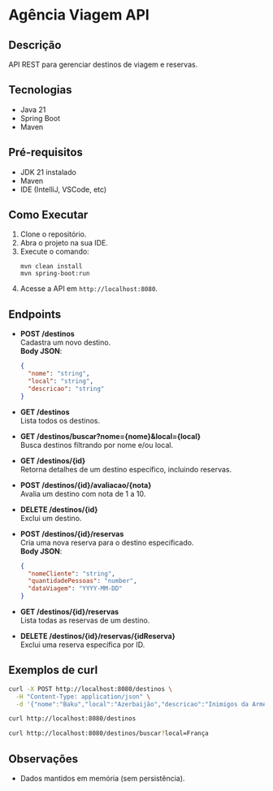 # Agência Viagem API

## Descrição
API REST para gerenciar destinos de viagem e reservas.

## Tecnologias
- Java 21
- Spring Boot
- Maven

## Pré-requisitos
- JDK 21 instalado
- Maven
- IDE (IntelliJ, VSCode, etc)

## Como Executar
1. Clone o repositório.
2. Abra o projeto na sua IDE.
3. Execute o comando:
   ```
   mvn clean install
   mvn spring-boot:run
   ```
4. Acesse a API em `http://localhost:8080`.

## Endpoints

- **POST /destinos**  
  Cadastra um novo destino.  
  **Body JSON**:
  ```json
  {
    "nome": "string",
    "local": "string",
    "descricao": "string"
  }
  ```

- **GET /destinos**  
  Lista todos os destinos.

- **GET /destinos/buscar?nome={nome}&local={local}**  
  Busca destinos filtrando por nome e/ou local.

- **GET /destinos/{id}**  
  Retorna detalhes de um destino específico, incluindo reservas.

- **POST /destinos/{id}/avaliacao/{nota}**  
  Avalia um destino com nota de 1 a 10.

- **DELETE /destinos/{id}**  
  Exclui um destino.

- **POST /destinos/{id}/reservas**  
  Cria uma nova reserva para o destino especificado.  
  **Body JSON**:
  ```json
  {
    "nomeCliente": "string",
    "quantidadePessoas": "number",
    "dataViagem": "YYYY-MM-DD"
  }
  ```

- **GET /destinos/{id}/reservas**  
  Lista todas as reservas de um destino.

- **DELETE /destinos/{id}/reservas/{idReserva}**  
  Exclui uma reserva específica por ID.

## Exemplos de curl

```bash
curl -X POST http://localhost:8080/destinos \
  -H "Content-Type: application/json" \
  -d '{"nome":"Baku","local":"Azerbaijão","descricao":"Inimigos da Armênia"}'
```

```bash
curl http://localhost:8080/destinos
```

```bash
curl http://localhost:8080/destinos/buscar?local=França
```

## Observações
- Dados mantidos em memória (sem persistência).

